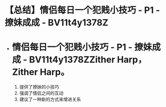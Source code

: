 # 【总结】情侣每日一个犯贱小技巧 - P1 - 撩妹成成 - BV11t4y1378Z

-   # 情侣每日一个犯贱小技巧 - P1 - 撩妹成成 - BV11t4y1378ZZither Harp，Zither Harp。
    1.  提供了撩妹的小技巧
    2.  强调了情侣之间的互动
    3.  建议了一种新的方式来增进关系